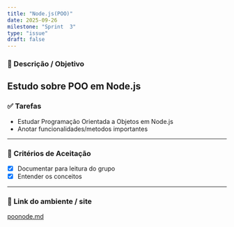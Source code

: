 ```yaml
---
title: "Node.js(POO)"
date: 2025-09-26
milestone: "Sprint  3"
type: "issue"
draft: false
---
```


### 📝 Descrição / Objetivo  
Estudo sobre POO em Node.js
---

### ✅ Tarefas  
- Estudar Programação Orientada a Objetos em Node.js
- Anotar funcionalidades/metodos importantes

---

### 📌 Critérios de Aceitação  
- [x] Documentar para leitura do grupo
- [x] Entender os conceitos

---

### 🔗 Link do ambiente / site  
[poonode.md](https://github.com/unb-mds/2025-2-Squad-10/blob/main/doc/backend/node.js/poonode.md)

